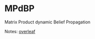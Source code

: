 # MPdBP
Matrix Product dynamic Belief Propagation

Notes: [overleaf](https://www.overleaf.com/read/cjtftmgvyxkt)
